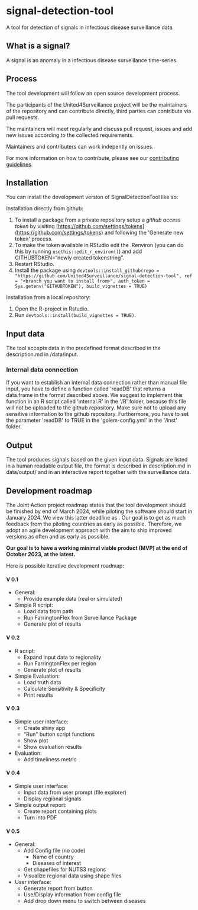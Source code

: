 # signal-detection-tool
A tool for detection of signals in infectious disease surveillance data. 

## What is a signal?
A signal is an anomaly in a infectious disease surveillance time-series.

## Process
The tool development will follow an open source development process.

The participants of the United4Surveillance project will be the maintainers of the repository and can contribute directly, third parties can contribute via pull requests.

The maintainers will meet regularly and discuss pull request, issues and add new issues according to the collected requirements.

Maintainers and contributers can work indepently on issues.

For more information on how to contribute, please see our [contributing guidelines](https://github.com/United4Surveillance/signal-detection-tool/blob/main/.github/CONTRIBUTING.md).

## Installation

You can install the development version of SignalDetectionTool like so:

Installation directly from github:

1.  To install a package from a private repository setup a *github access token* by visiting [https://github.com/settings/tokens](https://github.com/settings/tokens) and following the       'Generate new token' process.
2.  To make the token available in RStudio edit the .Renviron (you can do this by running `usethis::edit_r_environ()`) and add
    GITHUBTOKEN=“newly created tokenstring”.
3.  Restart RStudio.
4.  Install the package using
    `devtools::install_github(repo = "https://github.com/United4Surveillance/signal-detection-tool", ref = "<branch you want to install from>", auth_token = Sys.getenv("GITHUBTOKEN"), build_vignettes = TRUE)`

Installation from a local repository:

1. Open the R-project in Rstudio.
2. Run `devtools::install(build_vignettes = TRUE)`. 

## Input data
The tool accepts data in the predefined format described in the description.md in /data/input. 

### Internal data connection
If you want to establish an internal data connection rather than manual file input, you have to define a function called 'readDB' that returns a data.frame in the format described above. We suggest to implement this function in an R script called 'internal.R' in the '/R' folder, because this file will not be uploaded to the github repository. Make sure not to upload any sensitive information to the github repository. Furthermore, you have to set the parameter 'readDB' to TRUE in the 'golem-config.yml' in the '/inst' folder.

## Output
The tool produces signals based on the given input data. Signals are listed in a human readable output file, the format is described in description.md in data/output/ and in an interactive report together with the surveillance data.

## Development roadmap
The Joint Action project roadmap states that the tool development should be finished by end of March 2024, while piloting the software should start in January 2024.
We view this latter deadline as . Our goal is to get as much feedback from the piloting countries as early as possible.
Therefore, we adopt an agile development approach with the aim to ship improved versions as often and as early as possible. 

**Our goal is to have a working minimal viable product (MVP) at the end of October 2023, at the latest.**

Here is possible iterative development roadmap:

#### V 0.1
* General:
	* Provide example data (real or simulated)
* Simple R script:
	* Load data from path
	* Run FarringtonFlex from Surveillance Package
    * Generate plot of results

#### V 0.2
* R script:
	* Expand input data to regionality
	* Run FarringtonFlex per region
	* Generate plot of results
* Simple Evaluation:
	* Load truth data
    * Calculate Sensitivity & Specificity
    * Print results

#### V 0.3
* Simple user interface:
	* Create shiny app
	* "Run" button script functions
	* Show plot
	* Show evaluation results
* Evaluation:
  * Add timeliness metric

#### V 0.4
* Simple user interface:
	* Input data from user prompt (file explorer)
	* Display regional signals
* Simple output report:
	* Create report containing plots
	* Turn into PDF

#### V 0.5
* General:
	* Add Config file (no code)
		* Name of country
		* Diseases of interest
	* Get shapefiles for NUTS3 regions
	* Visualize regional data using shape files
* User interface:
	* Generate report from button
	* Use/Display information from config file 
    * Add drop down menu to  switch between diseases
